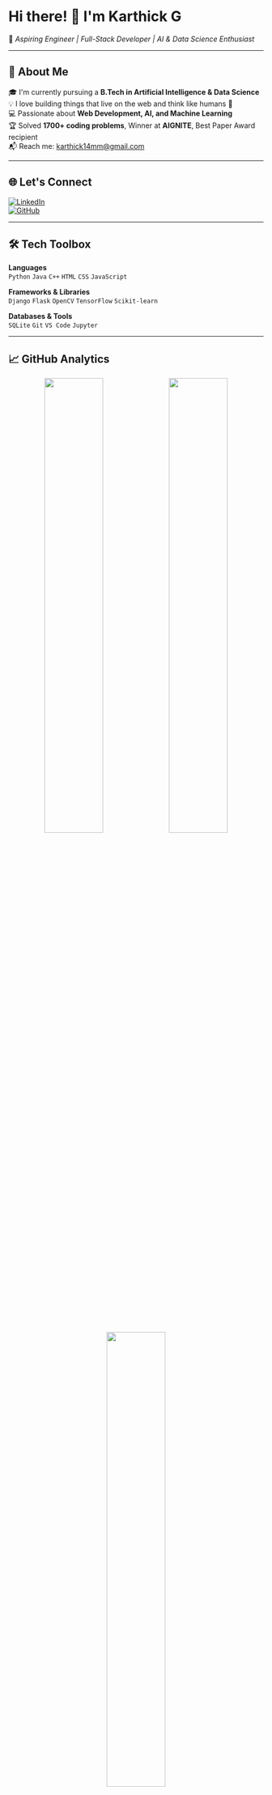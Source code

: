 # Hi there! 👋 I'm Karthick G

🚀 *Aspiring Engineer | Full-Stack Developer | AI & Data Science Enthusiast*

---

## 🌟 About Me

🎓 I'm currently pursuing a **B.Tech in Artificial Intelligence & Data Science**  
💡 I love building things that live on the web and think like humans 🤖  
💻 Passionate about **Web Development, AI, and Machine Learning**  
🏆 Solved **1700+ coding problems**, Winner at **AIGNITE**, Best Paper Award recipient  
📬 Reach me: [karthick14mm@gmail.com](mailto:karthick14mm@gmail.com)

---

## 🌐 Let's Connect

[![LinkedIn](https://img.shields.io/badge/LinkedIn-KarthickG-blue?style=for-the-badge&logo=linkedin)](https://www.linkedin.com/in/11karthick)  
[![GitHub](https://img.shields.io/badge/GitHub-CodeWith--Karthick-black?style=for-the-badge&logo=github)](https://github.com/CodeWith-Karthick)

---

## 🛠️ Tech Toolbox

**Languages**  
`Python` `Java` `C++` `HTML` `CSS` `JavaScript`

**Frameworks & Libraries**  
`Django` `Flask` `OpenCV` `TensorFlow` `Scikit-learn`

**Databases & Tools**  
`SQLite`  `Git` `VS Code` `Jupyter`  

---

## 📈 GitHub Analytics

<p align="center">
  <img src="https://github-readme-stats.vercel.app/api?username=CodeWith-Karthick&show_icons=true&theme=radical" width="48%" />
  <img src="https://streak-stats.demolab.com/?user=CodeWith-Karthick&theme=radical" width="48%" />
</p>

<p align="center">
  <img src="https://github-readme-stats.vercel.app/api/top-langs/?username=CodeWith-Karthick&layout=compact&theme=radical" width="48%" />
</p>

---

## 💬 Quote I Live By

> **"Programming isn’t about what you know; it’s about what you can figure out." – Chris Pine**

---

📌 *Let’s build something amazing together!*
You don’t have to be great to start, but you have to start to be great.
